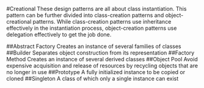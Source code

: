 #Creational
These design patterns are all about class instantiation. This pattern can be further divided into class-creation patterns and object-creational patterns. While class-creation patterns use inheritance effectively in the instantiation process, object-creation patterns use delegation effectively to get the job done.

##Abstract Factory
Creates an instance of several families of classes
##Builder
Separates object construction from its representation
##Factory Method
Creates an instance of several derived classes
##Object Pool
Avoid expensive acquisition and release of resources by recycling objects that are no longer in use
##Prototype
A fully initialized instance to be copied or cloned
##Singleton
A class of which only a single instance can exist